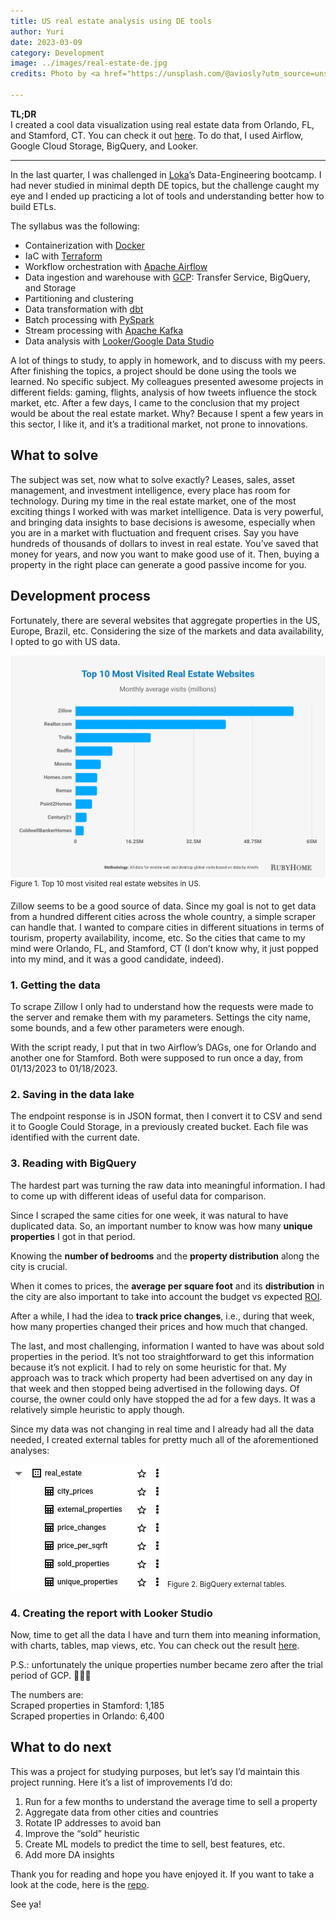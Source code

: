 ```yaml
---
title: US real estate analysis using DE tools
author: Yuri
date: 2023-03-09
category: Development
image: ../images/real-estate-de.jpg
credits: Photo by <a href="https://unsplash.com/@aviosly?utm_source=unsplash&utm_medium=referral&utm_content=creditCopyText" target="_blank">Avi Waxman</a> on <a href="https://unsplash.com/?utm_source=unsplash&utm_medium=referral&utm_content=creditCopyText" target="_blank">Unsplash</a>
  
---
```

**TL;DR**<br />
I created a cool data visualization using real estate data from Orlando, FL, and Stamford, CT. You can check it out [here](https://yuridelgado.dev/de-zoomcamp/). To do that, I used Airflow, Google Cloud Storage, BigQuery, and Looker.

---

In the last quarter, I was challenged in [Loka](https://loka.com)’s Data-Engineering bootcamp. I had never studied in minimal depth DE topics, but the challenge caught my eye and I ended up practicing a lot of tools and understanding better how to build ETLs.

The syllabus was the following:

- Containerization with [Docker](https://www.docker.com/)
- IaC with [Terraform](https://www.terraform.io/)
- Workflow orchestration with [Apache Airflow](https://airflow.apache.org/)
- Data ingestion and warehouse with [GCP](https://cloud.google.com/): Transfer Service, BigQuery, and Storage
- Partitioning and clustering
- Data transformation with [dbt](https://www.getdbt.com/)
- Batch processing with [PySpark](https://spark.apache.org/docs/latest/api/python/)
- Stream processing with [Apache Kafka](https://kafka.apache.org/)
- Data analysis with [Looker/Google Data Studio](https://lookerstudio.google.com/)

A lot of things to study, to apply in homework, and to discuss with my peers.
After finishing the topics, a project should be done using the tools we learned. No specific subject. My colleagues presented awesome projects in different fields: gaming, flights, analysis of how tweets influence the stock market, etc. After a few days, I came to the conclusion that my project would be about the real estate market. Why? Because I spent a few years in this sector, I like it, and it’s a traditional market, not prone to innovations.

## What to solve
The subject was set, now what to solve exactly? Leases, sales, asset management, and investment intelligence, every place has room for technology.
During my time in the real estate market, one of the most exciting things I worked with was market intelligence. Data is very powerful, and bringing data insights to base decisions is awesome, especially when you are in a market with fluctuation and frequent crises.
Say you have hundreds of thousands of dollars to invest in real estate. You’ve saved that money for years, and now you want to make good use of it. Then, buying a property in the right place can generate a good passive income for you.


## Development process
Fortunately, there are several websites that aggregate properties in the US, Europe, Brazil, etc. Considering the size of the markets and data availability, I opted to go with US data.

![Top 10 most visited real estate websites in US](../images/real-estate-websites.jpg) <sup>Figure 1. Top 10 most visited real estate websites in US.</sup>

Zillow seems to be a good source of data. Since my goal is not to get data from a hundred different cities across the whole country, a simple scraper can handle that.
I wanted to compare cities in different situations in terms of tourism, property availability, income, etc. So the cities that came to my mind were Orlando, FL, and Stamford, CT (I don’t know why, it just popped into my mind, and it was a good candidate, indeed).

### 1. Getting the data
To scrape Zillow I only had to understand how the requests were made to the server and remake them with my parameters. Settings the city name, some bounds, and a few other parameters were enough. 

With the script ready, I put that in two Airflow’s DAGs, one for Orlando and another one for Stamford. Both were supposed to run once a day, from 01/13/2023 to 01/18/2023.

### 2. Saving in the data lake
The endpoint response is in JSON format, then I convert it to CSV and send it to Google Could Storage, in a previously created bucket. Each file was identified with the current date.

### 3. Reading with BigQuery
The hardest part was turning the raw data into meaningful information. I had to come up with different ideas of useful data for comparison.

Since I scraped the same cities for one week, it was natural to have duplicated data. So, an important number to know was how many **unique properties** I got in that period.

Knowing the **number of bedrooms** and the **property distribution** along the city is crucial.

When it comes to prices, the **average per square foot** and its **distribution** in the city are also important to take into account the budget vs expected [ROI](https://www.investopedia.com/terms/r/returnoninvestment.asp).

After a while, I had the idea to **track price changes**, i.e., during that week, how many properties changed their prices and how much that changed.

The last, and most challenging, information I wanted to have was about sold properties in the period. It’s not too straightforward to get this information because it’s not explicit. I had to rely on some heuristic for that. My approach was to track which property had been advertised on any day in that week and then stopped being advertised in the following days. Of course, the owner could only have stopped the ad for a few days. It was a relatively simple heuristic to apply though.

Since my data was not changing in real time and I already had all the data needed, I created external tables for pretty much all of the aforementioned analyses:

![BigQuery external tables](../images/re-big-query-external-table.png) <sup>Figure 2. BigQuery external tables.</sup>


### 4. Creating the report with Looker Studio
Now, time to get all the data I have and turn them into meaning information, with charts, tables, map views, etc. You can check out the result [here](https://yuridelgado.dev/de-zoomcamp/).

P.S.: unfortunately the unique properties number became zero after the trial period of GCP. 🤷🏻‍♂️

The numbers are:
<br />
Scraped properties in Stamford: 1,185
<br />
Scraped properties in Orlando: 6,400 

## What to do next
This was a project for studying purposes, but let’s say I’d maintain this project running. Here it’s a list of improvements I’d do:

1. Run for a few months to understand the average time to sell a property
2. Aggregate data from other cities and countries
3. Rotate IP addresses to avoid ban
4. Improve the “sold” heuristic
5. Create ML models to predict the time to sell, best features, etc.
6. Add more DA insights

Thank you for reading and hope you have enjoyed it. If you want to take a look at the code, here is the [repo](https://github.com/yuricd/de-real-estate-project).

See ya!